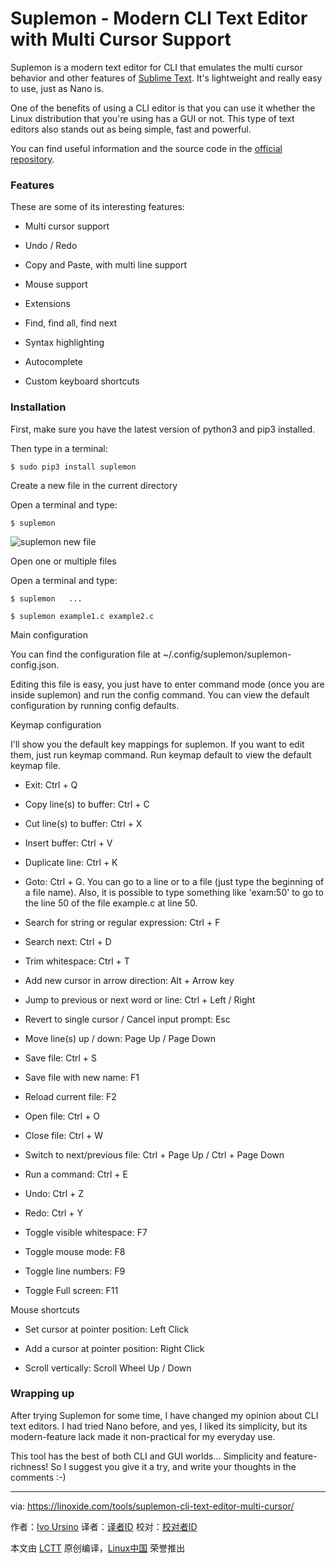 Suplemon - Modern CLI Text Editor with Multi Cursor Support
======
Suplemon is a modern text editor for CLI that emulates the multi cursor behavior and other features of [Sublime Text][1]. It's lightweight and really easy to use, just as Nano is.

One of the benefits of using a CLI editor is that you can use it whether the Linux distribution that you're using has a GUI or not. This type of text editors also stands out as being simple, fast and powerful.

You can find useful information and the source code in the [official repository][2].

### Features

These are some of its interesting features:

*   Multi cursor support

*   Undo / Redo

*   Copy and Paste, with multi line support

*   Mouse support

*   Extensions

*   Find, find all, find next

*   Syntax highlighting

*   Autocomplete

*   Custom keyboard shortcuts

### Installation

First, make sure you have the latest version of python3 and pip3 installed.

Then type in a terminal:

```
$ sudo pip3 install suplemon
```

Create a new file in the current directory

Open a terminal and type:

```
$ suplemon
```

![suplemon new file](https://linoxide.com/wp-content/uploads/2017/11/suplemon-new-file.png)

Open one or multiple files

Open a terminal and type:

```
$ suplemon   ... 
```

```
$ suplemon example1.c example2.c
```

Main configuration

You can find the configuration file at ~/.config/suplemon/suplemon-config.json.

Editing this file is easy, you just have to enter command mode (once you are inside suplemon) and run the config command. You can view the default configuration by running config defaults.

Keymap configuration

I'll show you the default key mappings for suplemon. If you want to edit them, just run keymap command. Run keymap default to view the default keymap file.

*   Exit: Ctrl + Q

*   Copy line(s) to buffer: Ctrl + C

*   Cut line(s) to buffer: Ctrl + X

*   Insert buffer: Ctrl + V

*   Duplicate line: Ctrl + K

*   Goto: Ctrl + G. You can go to a line or to a file (just type the beginning of a file name). Also, it is possible to type something like 'exam:50' to go to the line 50 of the file example.c at line 50.

*   Search for string or regular expression: Ctrl + F

*   Search next: Ctrl + D

*   Trim whitespace: Ctrl + T

*   Add new cursor in arrow direction: Alt + Arrow key

*   Jump to previous or next word or line: Ctrl + Left / Right

*   Revert to single cursor / Cancel input prompt: Esc

*   Move line(s) up / down: Page Up / Page Down

*   Save file: Ctrl + S

*   Save file with new name: F1

*   Reload current file: F2

*   Open file: Ctrl + O

*   Close file: Ctrl + W

*   Switch to next/previous file: Ctrl + Page Up / Ctrl + Page Down

*   Run a command: Ctrl + E

*   Undo: Ctrl + Z

*   Redo: Ctrl + Y

*   Toggle visible whitespace: F7

*   Toggle mouse mode: F8

*   Toggle line numbers: F9

*   Toggle Full screen: F11

Mouse shortcuts

*   Set cursor at pointer position: Left Click

*   Add a cursor at pointer position: Right Click

*   Scroll vertically: Scroll Wheel Up / Down

### Wrapping up

After trying Suplemon for some time, I have changed my opinion about CLI text editors. I had tried Nano before, and yes, I liked its simplicity, but its modern-feature lack made it non-practical for my everyday use.

This tool has the best of both CLI and GUI worlds... Simplicity and feature-richness! So I suggest you give it a try, and write your thoughts in the comments :-)

--------------------------------------------------------------------------------

via: https://linoxide.com/tools/suplemon-cli-text-editor-multi-cursor/

作者：[Ivo Ursino][a]
译者：[译者ID](https://github.com/译者ID)
校对：[校对者ID](https://github.com/校对者ID)

本文由 [LCTT](https://github.com/LCTT/TranslateProject) 原创编译，[Linux中国](https://linux.cn/) 荣誉推出

[a]:https://linoxide.com/author/ursinov/
[1]:https://linoxide.com/tools/install-sublime-text-editor-linux/
[2]:https://github.com/richrd/suplemon/

